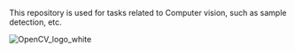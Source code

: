 This repository is used for tasks related to Computer vision, such as sample detection, etc.

![OpenCV_logo_white](https://github.com/user-attachments/assets/bbda0534-316c-4e36-b8bd-9ab99cd017f7)
